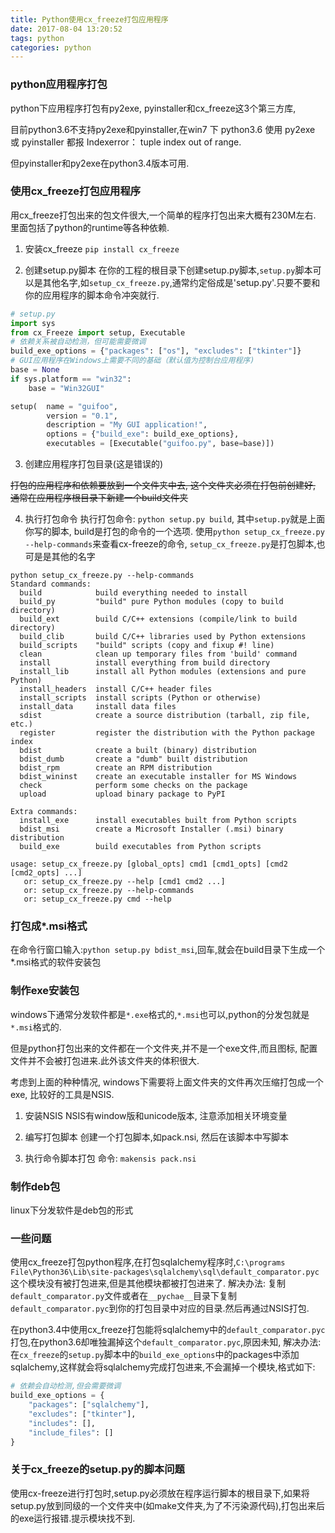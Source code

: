 ```yaml
---
title: Python使用cx_freeze打包应用程序
date: 2017-08-04 13:20:52
tags: python
categories: python
---
```


### python应用程序打包
python下应用程序打包有py2exe, pyinstaller和cx_freeze这3个第三方库,

目前python3.6不支持py2exe和pyinstaller,在win7 下 python3.6 使用 py2exe 或 pyinstaller 都报 Indexerror： tuple index out of range.

但pyinstaller和py2exe在python3.4版本可用.

### 使用cx_freeze打包应用程序
用cx_freeze打包出来的包文件很大,一个简单的程序打包出来大概有230M左右.
里面包括了python的runtime等各种依赖.

1. 安装cx_freeze
`pip install cx_freeze`

2. 创建setup.py脚本 
在你的工程的根目录下创建setup.py脚本,`setup.py`脚本可以是其他名字,如`setup_cx_freeze.py`,通常约定俗成是'setup.py'.只要不要和你的应用程序的脚本命令冲突就行.
```python
# setup.py
import sys
from cx_Freeze import setup, Executable
# 依赖关系被自动检测，但可能需要微调
build_exe_options = {"packages": ["os"], "excludes": ["tkinter"]}
# GUI应用程序在Windows上需要不同的基础（默认值为控制台应用程序)
base = None
if sys.platform == "win32":
    base = "Win32GUI"

setup(  name = "guifoo",
        version = "0.1",
        description = "My GUI application!",
        options = {"build_exe": build_exe_options},
        executables = [Executable("guifoo.py", base=base)])
```

3. 创建应用程序打包目录(这是错误的)

~~打包的应用程序和依赖要放到一个文件夹中去, 这个文件夹必须在打包前创建好,~~
~~通常在应用程序根目录下新建一个build文件夹~~

4. 执行打包命令
执行打包命令: `python setup.py build`, 其中`setup.py`就是上面你写的脚本, build是打包的命令的一个选项.
使用`python setup_cx_freeze.py --help-commands`来查看cx-freeze的命令, `setup_cx_freeze.py`是打包脚本,也可是是其他的名字
```
python setup_cx_freeze.py --help-commands
Standard commands:
  build            build everything needed to install
  build_py         "build" pure Python modules (copy to build directory)
  build_ext        build C/C++ extensions (compile/link to build directory)
  build_clib       build C/C++ libraries used by Python extensions
  build_scripts    "build" scripts (copy and fixup #! line)
  clean            clean up temporary files from 'build' command
  install          install everything from build directory
  install_lib      install all Python modules (extensions and pure Python)
  install_headers  install C/C++ header files
  install_scripts  install scripts (Python or otherwise)
  install_data     install data files
  sdist            create a source distribution (tarball, zip file, etc.)
  register         register the distribution with the Python package index
  bdist            create a built (binary) distribution
  bdist_dumb       create a "dumb" built distribution
  bdist_rpm        create an RPM distribution
  bdist_wininst    create an executable installer for MS Windows
  check            perform some checks on the package
  upload           upload binary package to PyPI

Extra commands:
  install_exe      install executables built from Python scripts
  bdist_msi        create a Microsoft Installer (.msi) binary distribution
  build_exe        build executables from Python scripts

usage: setup_cx_freeze.py [global_opts] cmd1 [cmd1_opts] [cmd2 [cmd2_opts] ...]
   or: setup_cx_freeze.py --help [cmd1 cmd2 ...]
   or: setup_cx_freeze.py --help-commands
   or: setup_cx_freeze.py cmd --help
```

### 打包成*.msi格式
在命令行窗口输入:`python setup.py bdist_msi`,回车,就会在build目录下生成一个*.msi格式的软件安装包

### 制作exe安装包
windows下通常分发软件都是`*.exe`格式的,`*.msi`也可以,python的分发包就是`*.msi`格式的.

但是python打包出来的文件都在一个文件夹,并不是一个exe文件,而且图标, 配置文件并不会被打包进来.此外该文件夹的体积很大.

考虑到上面的种种情况, windows下需要将上面文件夹的文件再次压缩打包成一个exe, 比较好的工具是NSIS.

1. 安装NSIS
NSIS有window版和unicode版本, 注意添加相关环境变量

2. 编写打包脚本
创建一个打包脚本,如pack.nsi, 然后在该脚本中写脚本

3. 执行命令脚本打包
命令: `makensis pack.nsi`

### 制作deb包
linux下分发软件是deb包的形式


### 一些问题
使用cx_freeze打包python程序,在打包sqlalchemy程序时,`C:\programs File\Python36\Lib\site-packages\sqlalchemy\sql\default_comparator.pyc`这个模块没有被打包进来,但是其他模块都被打包进来了.
解决办法: 复制`default_comparator.py`文件或者在`__pychae__`目录下复制`default_comparator.pyc`到你的打包目录中对应的目录.然后再通过NSIS打包.

在python3.4中使用cx_freeze打包能将sqlalchemy中的`default_comparator.pyc`打包,在python3.6却唯独漏掉这个`default_comparator.pyc`,原因未知,
解决办法:
在`cx_freeze`的`setup.py`脚本中的`build_exe_options`中的packages中添加sqlalchemy,这样就会将sqlalchemy完成打包进来,不会漏掉一个模块,格式如下:
```python
# 依赖会自动检测,但会需要微调
build_exe_options = {
    "packages": ["sqlalchemy"],
    "excludes": ["tkinter"],
    "includes": [],
    "include_files": []
}
```


### 关于cx_freeze的setup.py的脚本问题
使用cx-freeze进行打包时,setup.py必须放在程序运行脚本的根目录下,如果将setup.py放到同级的一个文件夹中(如make文件夹,为了不污染源代码),打包出来后的exe运行报错.提示模块找不到.

